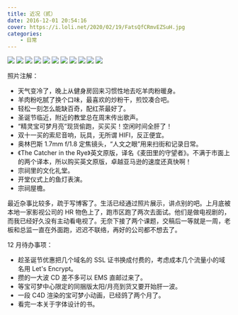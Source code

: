 ```yaml
---
title: 近况（贰）
date: 2016-12-01 20:54:16
cover: https://i.loli.net/2020/02/19/FatsQfCRmvEZSuH.jpg
categories: 
    - 日常
---
```


<!--more-->

![](https://i.loli.net/2020/02/19/7rghCBYG4WJZmyi.jpg)
![](https://i.loli.net/2020/02/19/zvGOgdZhYRKesk3.jpg)
![](https://i.loli.net/2020/02/19/I6VCGBQng5OKbil.jpg)
![](https://i.loli.net/2020/02/19/a4ZPrnOzWFlQGBj.jpg)
![](https://i.loli.net/2020/02/19/mSpEXvIM5G6C8Fl.jpg)
![](https://i.loli.net/2020/02/19/GsX1AtcUoaDd2xr.jpg)
![](https://i.loli.net/2020/02/19/6uC7LwdDc1At3Z8.jpg)
![](https://i.loli.net/2020/02/19/Y1h7iX3jgnDK5lR.jpg)
![](https://i.loli.net/2020/02/19/SQykoZ4Ir3L17ME.jpg)
![](https://i.loli.net/2020/02/19/3JBMQS6o4t9ujIi.jpg)
![](https://i.loli.net/2020/02/19/S1g47rmNOyfnhd8.jpg)

照片注解：

 * 天气变冷了，晚上从健身房回来习惯性地去吃羊肉粉暖身。
 * 羊肉粉吃腻了换个口味，最喜欢的炒粉干，煎饺凑合吧。
 * 轻松一刻怎么能缺百奇，配红茶最好了。
 * 圣诞节临近，附近的教堂总在周末传出歌声。
 * “精灵宝可梦月亮”现货偷跑，买买买！空闲时间全肝了！
 * 双十一买的索尼音响，玩具，无所谓 HIFI，反正便宜。
 * 奥林巴斯 1.7mm f/1.8 定焦镜头，“人文之眼”用来扫街和记录日常。
 * 《The Catcher in the Rye》英文原版，译名《麦田里的守望者》。不满于市面上的两个译本，所以购买英文原版，卓越亚马逊的速度还真快啊！
 * 宗祠里的文化礼堂。
 * 开堂仪式上的鱼灯表演。
 * 宗祠屋檐。

最近杂事比较多，疏于写博客了。生活已经通过照片展示，讲点别的吧。上月底被本地一家影视公司的 HR 物色上了，跑市区跑了两次去面试。他们是做电视剧的，而我已经好久没有主动看电视了。无奈下接了两个课题，交稿后一等就是一周，老板和总监一直在外面跑，迟迟不联络，再好的公司都不想去了。

12 月待办事项：

* 趁圣诞节优惠把几个域名的 SSL 证书换成付费的，考虑成本几个流量小的域名用 Let's Encrypt。
* 攒的一大波 CD 差不多可以 EMS 直邮过来了。
* 等宝可梦中心限定的同捆版太阳/月亮到货又要开始肝一波。
* 一段 C4D 渲染的宝可梦小动画，已经鸽了两个月了。
* 看完一本关于字体设计的书。 
